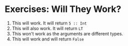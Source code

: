# Exercises: Will They Work?
1. This will work. It will return `5 :: Int`
2. This will also work. It will return `LT`
3. This won't work as the arguments are different types.
4. This will work and will return `False`
